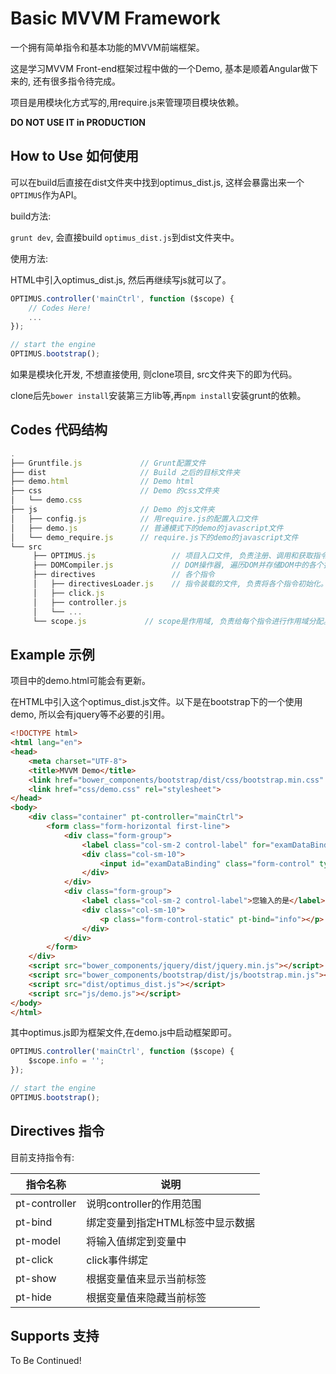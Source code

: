# Basic MVVM Framework

一个拥有简单指令和基本功能的MVVM前端框架。

这是学习MVVM Front-end框架过程中做的一个Demo, 基本是顺着Angular做下来的, 还有很多指令待完成。

项目是用模块化方式写的,用require.js来管理项目模块依赖。

**DO NOT USE IT in PRODUCTION**

## How to Use 如何使用

可以在build后直接在dist文件夹中找到optimus_dist.js, 这样会暴露出来一个`OPTIMUS`作为API。

build方法:

`grunt dev`, 会直接build `optimus_dist.js`到dist文件夹中。

使用方法:

HTML中引入optimus_dist.js, 然后再继续写js就可以了。

```javascript
OPTIMUS.controller('mainCtrl', function ($scope) {
    // Codes Here!
    ...
});

// start the engine
OPTIMUS.bootstrap();
```

如果是模块化开发, 不想直接使用, 则clone项目, src文件夹下的即为代码。

clone后先`bower install`安装第三方lib等,再`npm install`安装grunt的依赖。

## Codes 代码结构

```javascript
.
├── Gruntfile.js             // Grunt配置文件
├── dist                     // Build 之后的目标文件夹
├── demo.html                // Demo html
├── css                      // Demo 的css文件夹
│   └── demo.css
├── js                       // Demo 的js文件夹
│   ├── config.js            // 用require.js的配置入口文件
│   ├── demo.js              // 普通模式下的demo的javascript文件
│   └── demo_require.js      // require.js下的demo的javascript文件
└── src
     ├── OPTIMUS.js                 // 项目入口文件, 负责注册、调用和获取指令。
     ├── DOMCompiler.js             // DOM操作器, 遍历DOM并存储DOM中的各个指令。
     ├── directives                 // 各个指令
     │   ├── directivesLoader.js    // 指令装载的文件, 负责将各个指令初始化。
     │   ├── click.js
     │   ├── controller.js
     │   └── ...
     └── scope.js             // scope是作用域, 负责给每个指令进行作用域分配。

```

## Example 示例

项目中的demo.html可能会有更新。

在HTML中引入这个optimus_dist.js文件。以下是在bootstrap下的一个使用demo, 所以会有jquery等不必要的引用。

```html
<!DOCTYPE html>
<html lang="en">
<head>
    <meta charset="UTF-8">
    <title>MVVM Demo</title>
    <link href="bower_components/bootstrap/dist/css/bootstrap.min.css" rel="stylesheet">
    <link href="css/demo.css" rel="stylesheet">
</head>
<body>
    <div class="container" pt-controller="mainCtrl">
        <form class="form-horizontal first-line">
            <div class="form-group">
                <label class="col-sm-2 control-label" for="examDataBinding">数据绑定</label>
                <div class="col-sm-10">
                    <input id="examDataBinding" class="form-control" type="text" placeholder="输入一些文本" pt-model="info">
                </div>
            </div>
            <div class="form-group">
                <label class="col-sm-2 control-label">您输入的是</label>
                <div class="col-sm-10">
                    <p class="form-control-static" pt-bind="info"></p>
                </div>
            </div>
        </form>
    </div>
    <script src="bower_components/jquery/dist/jquery.min.js"></script>
    <script src="bower_components/bootstrap/dist/js/bootstrap.min.js"></script>
    <script src="dist/optimus_dist.js"></script>
    <script src="js/demo.js"></script>
</body>
</html>
```

其中optimus.js即为框架文件,在demo.js中启动框架即可。

```javascript
OPTIMUS.controller('mainCtrl', function ($scope) {
    $scope.info = '';
});

// start the engine
OPTIMUS.bootstrap();
```

## Directives 指令

目前支持指令有:

指令名称          | 说明
---------------- | ----------------------------------
pt-controller    | 说明controller的作用范围
pt-bind          | 绑定变量到指定HTML标签中显示数据
pt-model         | 将输入值绑定到变量中
pt-click         | click事件绑定
pt-show          | 根据变量值来显示当前标签
pt-hide          | 根据变量值来隐藏当前标签

## Supports 支持

To Be Continued!